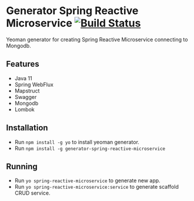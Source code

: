 # Generator Spring Reactive Microservice [![Build Status](https://travis-ci.com/oun/generator-spring-reactive-microservice.svg?branch=master)](https://travis-ci.com/oun/generator-spring-reactive-microservice)

Yeoman generator for creating Spring Reactive Microservice connecting to Mongodb.

## Features

- Java 11
- Spring WebFlux
- Mapstruct
- Swagger
- Mongodb
- Lombok

## Installation
- Run `npm install -g yo` to install yeoman generator.
- Run `npm install -g generator-spring-reactive-microservice`

## Running

- Run `yo spring-reactive-microservice` to generate new app.
- Run `yo spring-reactive-microservice:service` to generate scaffold CRUD service.
